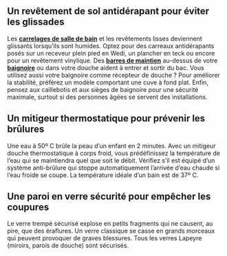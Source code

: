 ## Un revêtement de sol antidérapant pour éviter les glissades
Les [**carrelages de salle de bain**](/carrelages-salle-bains-CCN0183) et les revêtements lisses deviennent glissants lorsqu’ils sont humides. Optez pour des carreaux antidérapants posés sur un receveur plein pied en Wedi, un plancher en teck ou encore pour un revêtement vinylique.
Des [**barres de maintien**](/barre-murale-droite-inox-FPC1239136) au-dessus de votre [**baignoire**](/baignoires-CCN688043) ou dans votre douche aident à entrer et sortir du bac. Vous utilisez aussi votre baignoire comme récepteur de douche ? Pour améliorer la stabilité, préférez un modèle comportant une cuve à fond plat.
Enfin, pensez aux caillebotis et aux sièges de baignoire pour une sécurité maximale, surtout si des personnes âgées se servent des installations.
## Un mitigeur thermostatique pour prévenir les brûlures
Une eau à 50º C brûle la peau d’un enfant en 2 minutes. Avec un mitigeur douche thermostatique à corps froid, vous prédéfinissez la température de l’eau qui se maintiendra quel que soit le débit. Vérifiez s’il est équipé d’un système anti-brûlure qui stoppe automatiquement l’arrivée d’eau chaude si l’eau froide se coupe. La température idéale d’un bain est de 37º C.
## Une paroi en verre sécurité pour empêcher les coupures
Le verre trempé sécurisé explose en petits fragments qui ne causent, au pire, que des éraflures. Un verre classique se casse en grands morceaux qui peuvent provoquer de graves blessures.
Tous les verres Lapeyre (miroirs, parois de douche) sont sécurisés.